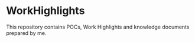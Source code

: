 # WorkHighlights
This repository contains POCs, Work Highlights and knowledge documents prepared by me. 
